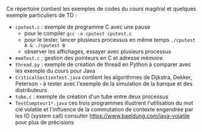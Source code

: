 Ce répertoire contient les exemples de codes du cours magitral et quelques exemple particuliers de TD :
 - `cputest.c` : exemple de programme C avec une pause 
   - pour le compiler ```gcc -o cputest cputest.c```
   - pour le tester, lancer plusieurs processus en même temps ```./cputest A & ./cputest B```
   - observer les affichages, essayer avec plusieurs processus
 - `memTest.c` : gestion des pointeurs  en C et adresse mémoire
 - `thread.py` : exemple de création de thread en Python à comparer avec les exemple du cours pour Java
 - `CriticalSectionTest.java` contient les algorithmes de Dijkstra, Dekker, Peterson - à tester avec l'exemple de la simulation de la banque et des distributeurs
 - `tube.c` : exemple de création d'un tube entre deux processus
 - `TestCompteur1*.java` ces trois programmes illustrent l'utilisation du mot clé volatile et l'influence de la commutation de contexte engendrée par les IO (system call) consulter https://www.baeldung.com/java-volatile pour plus de précisions
 


